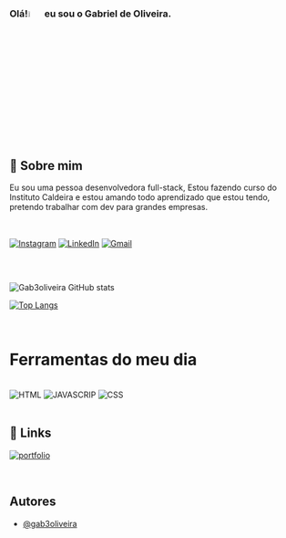 
### Olá!<img src="https://media.tenor.com/AiFlDhPuslEAAAAi/alien-peace-sign-joypixels.gif" alt="Waving Hand" width="5%"> eu sou o Gabriel de Oliveira. 

<br/>

 ## 🚀 Sobre mim
Eu sou uma pessoa desenvolvedora full-stack, Estou fazendo curso do Instituto Caldeira e estou amando todo aprendizado que estou tendo, pretendo trabalhar com dev para grandes empresas.

##

 <br/>[![Instagram](https://img.shields.io/badge/Instagram-E4405F?style=for-the-badge&logo=instagram&logoColor=white)](https://www.instagram.com/gabrieldeoliveiragalves)
[![LinkedIn](https://img.shields.io/badge/LinkedIn-0077B5?style=for-the-badge&logo=linkedin&logoColor=white)](https://www.linkedin.com/in/gabriel-de-oliveira-galves-207430278/)
[![Gmail](https://img.shields.io/badge/Gmail-D14836?style=for-the-badge&logo=gmail&logoColor=white)](mailto:gabriel.o.galves@gmail.com)

##

<br/>

![Gab3oliveira GitHub stats](https://github-readme-stats.vercel.app/api?username=gab3oliveira&show_icons=true&theme=merko)

[![Top Langs](https://github-readme-stats.vercel.app/api/top-langs/?username=setovin&layout=donut)](https://github.com/setovin/github-readme-stats)

<br/>

# Ferramentas do meu dia 

<div style="display: inline_block"><br/>
<img alt="HTML" src="https://img.shields.io/badge/HTML-239120?style=for-the-badge&logo=html5&logoColor=white"/>
<img alt="JAVASCRIP" src="https://img.shields.io/badge/JavaScript-F7DF1E?style=for-the-badge&logo=javascript&logoColor=black"/> <img alt="CSS" src="https://img.shields.io/badge/CSS-239120?&style=for-the-badge&logo=css3&logoColor=white"/>
</div>
<br/>

## 🔗 Links
[![portfolio](https://img.shields.io/badge/my_portfolio-000?style=for-the-badge&logo=ko-fi&logoColor=white)](https://portifolio-three-kohl-19.vercel.app)

<br/>

## Autores

- [@gab3oliveira](https://github.com/gab3oliveira)
